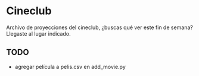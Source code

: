 # Cineclub

Archivo de proyecciones del cineclub, ¿buscas qué ver este fin de semana? Llegaste al lugar indicado.

## TODO

* agregar película a pelis.csv en add_movie.py
